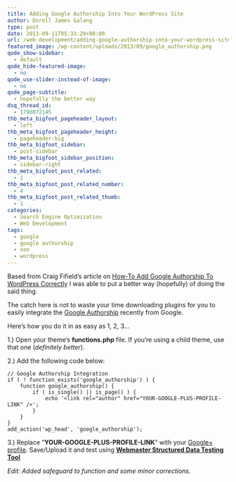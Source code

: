 ```yaml
---
title: Adding Google Authorship Into Your WordPress Site
author: Dorell James Galang
type: post
date: 2013-09-11T05:33:29+00:00
url: /web-development/adding-google-authorship-into-your-wordpress-site/
featured_image: /wp-content/uploads/2013/09/google_authorship.png
qode_show-sidebar:
  - default
qode_hide-featured-image:
  - no
qode_use-slider-instead-of-image:
  - no
qode_page-subtitle:
  - hopefully the better way
dsq_thread_id:
  - 1790872145
thb_meta_bigfoot_pageheader_layout:
  - left
thb_meta_bigfoot_pageheader_height:
  - pageheader-big
thb_meta_bigfoot_sidebar:
  - post-sidebar
thb_meta_bigfoot_sidebar_position:
  - sidebar-right
thb_meta_bigfoot_post_related:
  - 1
thb_meta_bigfoot_post_related_number:
  - 4
thb_meta_bigfoot_post_related_thumb:
  - 1
categories:
  - Search Engine Optimization
  - Web Development
tags:
  - google
  - google authorship
  - seo
  - wordpress
---
```


Based from Craig Fifield&#8217;s article on <a href="http://www.craigfifield.com/google-authorship-wordpress.htm" target="_blank" rel="nofollow">How-To Add Google Authorship To WordPress Correctly</a> I was able to put a better way (hopefully) of doing the said thing.

The catch here is not to waste your time downloading plugins for you to easily integrate the <a href="http://www.google.com/insidesearch/features/authorship/" target="_blank">Google Authorship</a> recently from Google.

Here&#8217;s how you do it in as easy as 1, 2, 3&#8230;

1.) Open your theme&#8217;s **functions.php** file. If you&#8217;re using a child theme, use that one (_definitely better_).

2.) Add the following code below:

    // Google Authorship Integration
    if ( ! function_exists('google_authorship') ) {
        function google_authorship() {
            if ( is_single() || is_page() ) {
                echo '<link rel="author" href="YOUR-GOOGLE-PLUS-PROFILE-LINK" />';
            }
        }
    }
    add_action('wp_head', 'google_authorship');

3.) Replace &#8220;**YOUR-GOOGLE-PLUS-PROFILE-LINK**&#8221; with your <a href="https://plus.google.com/me" target="_blank">Google+ profile</a>. Save/Upload it and test using <a href="http://www.google.com/webmasters/tools/richsnippets" target="_blank"><strong>Webmaster Structured Data Testing Tool</strong></a>

_Edit: Added safeguard to function and some minor corrections._
